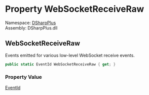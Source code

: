 # Property WebSocketReceiveRaw

Namespace: [DSharpPlus](DSharpPlus.md)  
Assembly: DSharpPlus.dll

## <a id="DSharpPlus_LoggerEvents_WebSocketReceiveRaw"></a>WebSocketReceiveRaw

Events emitted for various low-level WebSocket receive events.

```csharp
public static EventId WebSocketReceiveRaw { get; }
```

### Property Value

[EventId](https://learn.microsoft.com/dotnet/api/microsoft.extensions.logging.eventid)

